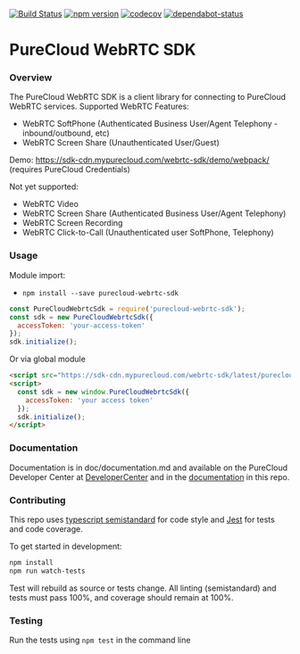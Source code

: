 [![Build Status](https://travis-ci.com/MyPureCloud/purecloud-webrtc-sdk.svg?branch=master)](https://travis-ci.com/MyPureCloud/purecloud-webrtc-sdk)
[![npm version](https://badge.fury.io/js/purecloud-webrtc-sdk.svg)](https://badge.fury.io/js/purecloud-webrtc-sdk)
[![codecov](https://codecov.io/gh/MyPureCloud/purecloud-webrtc-sdk/branch/master/graph/badge.svg)](https://codecov.io/gh/MyPureCloud/purecloud-webrtc-sdk)
[![dependabot-status](https://flat.badgen.net/dependabot/MyPureCloud/purecloud-webrtc-sdk/?icon=dependabot)](https://dependabot.com)

# PureCloud WebRTC SDK

### Overview
The PureCloud WebRTC SDK is a client library for connecting to PureCloud WebRTC
services. Supported WebRTC Features:

- WebRTC SoftPhone (Authenticated Business User/Agent Telephony - inbound/outbound, etc)
- WebRTC Screen Share (Unauthenticated User/Guest)

Demo: https://sdk-cdn.mypurecloud.com/webrtc-sdk/demo/webpack/ (requires PureCloud Credentials)

Not yet supported:

- WebRTC Video
- WebRTC Screen Share (Authenticated Business User/Agent Telephony)
- WebRTC Screen Recording
- WebRTC Click-to-Call (Unauthenticated user SoftPhone, Telephony)

### Usage

Module import:

- `npm install --save purecloud-webrtc-sdk`

```js
const PureCloudWebrtcSdk = require('purecloud-webrtc-sdk');
const sdk = new PureCloudWebrtcSdk({
  accessToken: 'your-access-token'
});
sdk.initialize();
```

Or via global module

```html
<script src="https://sdk-cdn.mypurecloud.com/webrtc-sdk/latest/purecloud-webrtc-sdk.js"></script>
<script>
  const sdk = new window.PureCloudWebrtcSdk({
    accessToken: 'your access token'
  });
  sdk.initialize();
</script>
```

### Documentation

Documentation is in doc/documentation.md and available on the PureCloud Developer Center
at [DeveloperCenter][1] and in the [documentation](/doc/index.md) in this repo.


### Contributing

This repo uses [typescript semistandard][2] for code style and [Jest][3] for tests and code coverage.

To get started in development:
```sh
npm install
npm run watch-tests
```

Test will rebuild as source or tests change. All linting (semistandard) and tests must
pass 100%, and coverage should remain at 100%.

### Testing
Run the tests using `npm test` in the command line

[1]: https://developer.mypurecloud.com/api/webrtcsdk/
[2]: https://github.com/bukalapak/tslint-config-semistandard
[3]: https://jestjs.io/en/
